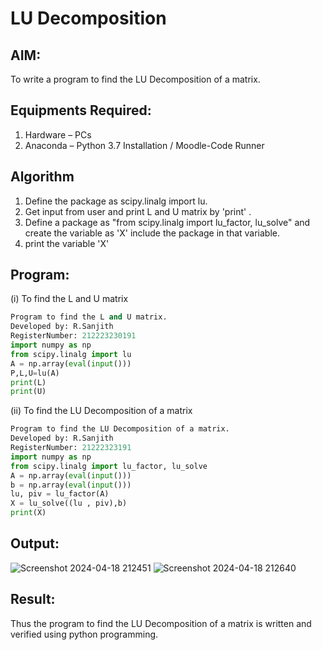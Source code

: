 # LU Decomposition 

## AIM:
To write a program to find the LU Decomposition of a matrix.

## Equipments Required:
1. Hardware – PCs
2. Anaconda – Python 3.7 Installation / Moodle-Code Runner

## Algorithm
1. Define the package as scipy.linalg import lu.
2. Get input from user and print L and U matrix by 'print' .
3. Define a package as "from scipy.linalg import lu_factor, lu_solve" and create the variable as 'X' include the package in that variable.
4. print the variable 'X'

## Program:
(i) To find the L and U matrix
```python
Program to find the L and U matrix.
Developed by: R.Sanjith
RegisterNumber: 212223230191
import numpy as np
from scipy.linalg import lu
A = np.array(eval(input()))
P,L,U=lu(A)
print(L)
print(U)
```
(ii) To find the LU Decomposition of a matrix
```python
Program to find the LU Decomposition of a matrix.
Developed by: R.Sanjith
RegisterNumber: 21222323191
import numpy as np
from scipy.linalg import lu_factor, lu_solve
A = np.array(eval(input()))
b = np.array(eval(input()))
lu, piv = lu_factor(A)
X = lu_solve((lu , piv),b)
print(X)
```
## Output:
![Screenshot 2024-04-18 212451](https://github.com/sanjithbro/LU-Decomposition/assets/167451460/e075e51a-7acc-4145-be33-705a96c0da7b)
![Screenshot 2024-04-18 212640](https://github.com/sanjithbro/LU-Decomposition/assets/167451460/d93bf98e-ad24-4e48-99de-2864074533f7)
## Result:
Thus the program to find the LU Decomposition of a matrix is written and verified using python programming.

